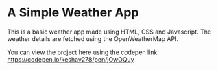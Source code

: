 # A Simple Weather App


This is a basic weather app made using HTML, CSS and Javascript. The weather details are fetched using the OpenWeatherMap API.

You can view the project here using the codepen link: https://codepen.io/keshav278/pen/jOwOQJy
